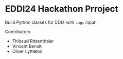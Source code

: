 # EDDI24  Hackathon Prroject

Build Python classes for DDI4 with `cogs` input.

Contributors:
- Thibaud Ritzenthaler
- Vincent Benoit
- Oliver Lyttleton
